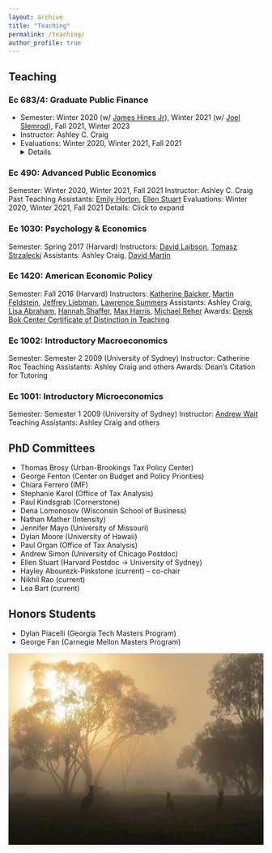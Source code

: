 ```yaml
---
layout: archive
title: "Teaching"
permalink: /teaching/
author_profile: true
---
```


## Teaching


### Ec 683/4: Graduate Public Finance
- Semester:  Winter 2020 (w/ [James Hines Jr](https://lsa.umich.edu/econ/people/faculty/jrhines.html)), Winter 2021 (w/ [Joel Slemrod](http://webuser.bus.umich.edu/jslemrod/)), Fall 2021, Winter 2023
- Instructor: Ashley C. Craig
- Evaluations: Winter 2020, Winter 2021, Fall 2021 <details>Text</details>

### Ec 490: Advanced Public Economics
Semester:  Winter 2020, Winter 2021, Fall 2021
Instructor: Ashley C. Craig
Past Teaching Assistants: [Emily Horton](https://lsa.umich.edu/econ/people/phd-students/emily-horton.html), [Ellen Stuart](https://www.ellenstuart.com/)
Evaluations: Winter 2020, Winter 2021, Fall 2021
Details: Click to expand

### Ec 1030: Psychology & Economics
Semester:  Spring 2017 (Harvard)
Instructors: [David Laibson](https://scholar.harvard.edu/laibson/home), [Tomasz Strzalecki](https://scholar.harvard.edu/tomasz/home)
Assistants: Ashley Craig, [David Martin](https://scholar.harvard.edu/david-martin)

### Ec 1420: American Economic Policy
Semester: Fall 2016 (Harvard)
Instructors: [Katherine Baicker](https://harris.uchicago.edu/directory/katherine-baicker), [Martin Feldstein](https://scholar.harvard.edu/feldstein/home), [Jeffrey Liebman](https://www.hks.harvard.edu/faculty/jeffrey-liebman), [Lawrence Summers](http://larrysummers.com/)
Assistants: Ashley Craig, [Lisa Abraham](https://economics.harvard.edu/people/lisa-ann-abraham-0), [Hannah Shaffer](https://economics.harvard.edu/people/hannah-shaffer-0), [Max Harris](https://scholar.harvard.edu/mharris/home), [Michael Reher](https://sites.google.com/site/mreherresearch/)
Awards: [Derek Bok Center Certificate of Distinction in Teaching](https://projects.iq.harvard.edu/files/shadowbok/files/16fqdistnames.pdf)

### Ec 1002: Introductory Macroeconomics
Semester: Semester 2 2009 (University of Sydney)
Instructor: Catherine Roc
Teaching Assistants: Ashley Craig and others
Awards: Dean’s Citation for Tutoring

### Ec 1001: Introductory Microeconomics
Semester: Semester 1 2009 (University of Sydney)
Instructor: [Andrew Wait](https://www.sydney.edu.au/arts/about/our-people/academic-staff/andrew-wait.html)
Teaching Assistants: Ashley Craig and others



## PhD Committees

- Thomas Brosy (Urban-Brookings Tax Policy Center)
- George Fenton (Center on Budget and Policy Priorities)
- Chiara Ferrero (IMF)
- Stephanie Karol (Office of Tax Analysis)
- Paul Kindsgrab (Cornerstone)
- Dena Lomonosov (Wisconsin School of Business)
- Nathan Mather (Intensity)
- Jennifer Mayo (University of Missouri)
- Dylan Moore (University of Hawaii)
- Paul Organ (Office of Tax Analysis)
- Andrew Simon (University of Chicago Postdoc)
- Ellen Stuart (Harvard Postdoc → University of Sydney)
- Hayley Abourezk-Pinkstone (current) – co-chair
- Nikhil Rao (current)
- Lea Bart (current)

## Honors Students

- Dylan Piacelli (Georgia Tech Masters Program)
- George Fan (Carnegie Mellon Masters Program)

![Sunrise](../images/IMG_1478.jpg)
